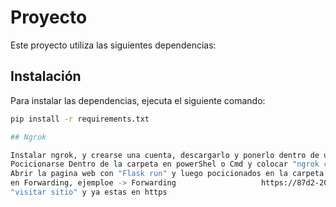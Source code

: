 # Proyecto

Este proyecto utiliza las siguientes dependencias:

## Instalación

Para instalar las dependencias, ejecuta el siguiente comando:

```bash
pip install -r requirements.txt

## Ngrok

Instalar ngrok, y crearse una cuenta, descargarlo y ponerlo dentro de una carpeta
Pocicionarse Dentro de la carpeta en powerShel o Cmd y colocar "ngrok config add-authtoken "Tu token"  (que lo sacas de "token de autorizacvion(pagina de ngrok)
Abrir la pagina web con "Flask run" y luego pocicionados en la carpeta de Ngrok y colocas "ngrok http 5000" en la terminal cmd, para luego presionar el link que te da
en Forwarding, ejemploe -> Forwarding                   https://87d2-200-114-209-238.ngrok-free.app -> http://localhost:5000 , te mostrar una ventana de aviso, le das a 
"visitar sitio" y ya estas en https
